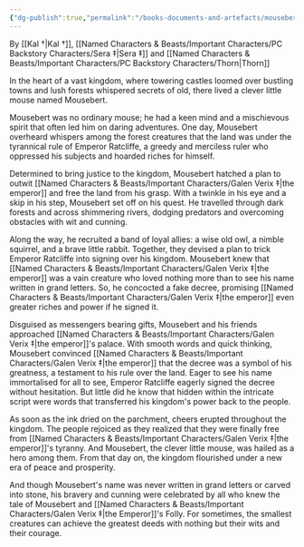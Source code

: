 ```yaml
---
{"dg-publish":true,"permalink":"/books-documents-and-artefacts/mousebert-and-the-emperor-s-folly/","updated":"2025-08-30T10:53:26.231+01:00"}
---
```


By [[Kal †\|Kal †]], [[Named Characters & Beasts/Important Characters/PC Backstory Characters/Sera ‡\|Sera ‡]] and [[Named Characters & Beasts/Important Characters/PC Backstory Characters/Thorn\|Thorn]]

In the heart of a vast kingdom, where towering castles loomed over bustling towns and lush forests whispered secrets of old, there lived a clever little mouse named Mousebert. 

Mousebert was no ordinary mouse; he had a keen mind and a mischievous spirit that often led him on daring adventures. One day, Mousebert overheard whispers among the forest creatures that the land was under the tyrannical rule of Emperor Ratcliffe, a greedy and merciless ruler who oppressed his subjects and hoarded riches for himself.

Determined to bring justice to the kingdom, Mousebert hatched a plan to outwit [[Named Characters & Beasts/Important Characters/Galen Verix ‡\|the emperor]] and free the land from his grasp. With a twinkle in his eye and a skip in his step, Mousebert set off on his quest. He travelled through dark forests and across shimmering rivers, dodging predators and overcoming obstacles with wit and cunning. 

Along the way, he recruited a band of loyal allies: a wise old owl, a nimble squirrel, and a brave little rabbit. Together, they devised a plan to trick Emperor Ratcliffe into signing over his kingdom. Mousebert knew that [[Named Characters & Beasts/Important Characters/Galen Verix ‡\|the emperor]] was a vain creature who loved nothing more than to see his name written in grand letters. So, he concocted a fake decree, promising [[Named Characters & Beasts/Important Characters/Galen Verix ‡\|the emperor]] even greater riches and power if he signed it. 

Disguised as messengers bearing gifts, Mousebert and his friends approached [[Named Characters & Beasts/Important Characters/Galen Verix ‡\|the emperor]]'s palace. With smooth words and quick thinking, Mousebert convinced [[Named Characters & Beasts/Important Characters/Galen Verix ‡\|the emperor]] that the decree was a symbol of his greatness, a testament to his rule over the land. Eager to see his name immortalised for all to see, Emperor Ratcliffe eagerly signed the decree without hesitation. But little did he know that hidden within the intricate script were words that transferred his kingdom's power back to the people. 

As soon as the ink dried on the parchment, cheers erupted throughout the kingdom. The people rejoiced as they realized that they were finally free from [[Named Characters & Beasts/Important Characters/Galen Verix ‡\|the emperor]]'s tyranny. And Mousebert, the clever little mouse, was hailed as a hero among them. From that day on, the kingdom flourished under a new era of peace and prosperity. 

And though Mousebert's name was never written in grand letters or carved into stone, his bravery and cunning were celebrated by all who knew the tale of Mousebert and [[Named Characters & Beasts/Important Characters/Galen Verix ‡\|the Emperor]]'s Folly. For sometimes, the smallest creatures can achieve the greatest deeds with nothing but their wits and their courage.
